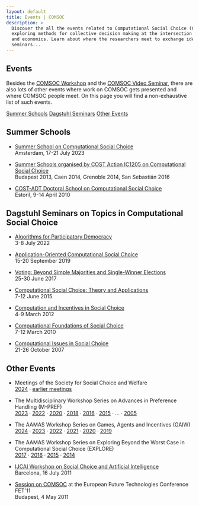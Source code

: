 ```yaml
---
layout: default
title: Events | COMSOC
description: >
  Discover the all the events related to Computational Social Choice (COMSOC), a research community
  exploring methods for collective decision making at the intersection of computer science
  and economics. Learn about where the researchers meet to exchange ideas: workshops, summer schools,
  seminars...
---
```


<section markdown="1" class="section-with-navs">

# Events

Besides the [COMSOC Workshop](workshops) and the [COMSOC Video Seminar](video-seminar),
there are also lots of other events where work on COMSOC gets presented and where COMSOC people meet.
On this page you will find a non-exhaustive list of such events.

<div class="page-navigation-wrap">
<div class="page-navigation">
<span><a href="#summer-schools">Summer Schools</a></span>
<span><a href="#dagstuhl">Dagstuhl Seminars</a></span>
<span><a href="#other">Other Events</a></span>
</div>
</div>
</section>

<section markdown="1" id="summer-schools">

## Summer Schools

  - [Summer School on Computational Social Choice](https://events.illc.uva.nl/comsoc-school-2023/)  
    Amsterdam, 17-21 July 2023

  - [Summer Schools organised by COST Action IC1205 on Computational Social Choice](https://archive.illc.uva.nl/COST-IC1205/Events/Action-Summer-Schools/)  
    Budapest 2013, Caen 2014, Grenoble 2014, San Sebasti&aacute;n 2016

  - [COST-ADT Doctoral School on Computational Social Choice](archive/estoril-2010/)  
    Estoril, 9-14 April 2010

</section>
    
<section markdown="1" id="dagstuhl">

## Dagstuhl Seminars on Topics in Computational Social Choice

  - [Algorithms for Participatory Democracy](http://www.dagstuhl.de/22271/)  
    3-8 July 2022

  - [Application-Oriented Computational Social Choice](http://www.dagstuhl.de/19381/)  
    15-20 September 2019

  - [Voting: Beyond Simple Majorities and Single-Winner Elections](http://www.dagstuhl.de/17261/)  
    25-30 June 2017

  - [Computational Social Choice: Theory and Applications](http://www.dagstuhl.de/15241/)  
    7-12 June 2015

  - [Computation and Incentives in Social Choice](http://www.dagstuhl.de/12101/)  
    4-9 March 2012

  - [Computational Foundations of Social Choice](http://www.dagstuhl.de/10101/)  
    7-12 March 2010

  - [Computational Issues in Social Choice](http://www.dagstuhl.de/07431/)  
    21-26 October 2007

</section>
    
<section markdown="1" id="other">

## Other Events 

  - Meetings of the Society for Social Choice and Welfare   
    [2024](https://website-50514.eventmaker.io/) &middot;
    [earlier meetings](https://scwsociety.org/List-of-Past-Meetings.html)
  
  - The Multidisciplinary Workshop Series on Advances in Preference Handling (M-PREF)  
    [2023](https://sites.google.com/view/m-pref-2023/home) &middot; 
    [2022](https://sites.google.com/view/m-pref2022) &middot;
    [2020](https://www.markusendres.de/mpref/mpref2020/) &middot;
    [2018](http://www.mpref-2018.preflib.org/) &middot;
    [2016](http://www.mpref-2016.preflib.org/) &middot;
    [2015](https://events.mpref.org/MPref15/)  &middot;
    ... &middot;
    [2005](https://events.mpref.org/MPref05/)

  - The AAMAS Workshop Series on Games, Agents and Incentives (GAIW)  
    [2024](https://preflib.github.io/gaiw2024/) &middot;
    [2023](https://preflib.github.io/gaiw2023/) &middot; 
    [2022](https://preflib.github.io/gaiw2022/) &middot;
    [2021](https://preflib.github.io/gaiw2021/) &middot;
    [2020](http://www.agent-games-2020.preflib.org/) &middot;
    [2019](http://www.agent-games-2019.preflib.org/)

  - The AAMAS Workshop Series on Exploring Beyond the Worst Case in Computational Social Choice (EXPLORE)  
    [2017](http://www.explore-2017.preflib.org/) &middot; 
    [2016](http://www.explore-2016.preflib.org/) &middot;
    [2015](http://www.explore-2015.preflib.org/) &middot;
    [2014](http://www.explore14.preflib.org/)  
  
  - [IJCAI Workshop on Social Choice and Artificial Intelligence](archive/ijcai-2011/)  
    Barcelona, 16 July 2011

  - [Session on COMSOC](http://research.illc.uva.nl/COMSOC/FET11/) at the European Future Technologies Conference FET'11  
    Budapest, 4 May 2011

</section>
